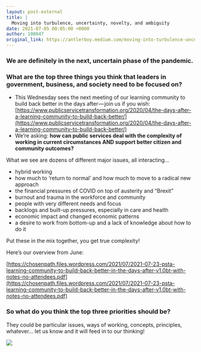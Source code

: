 ```yaml
---
layout: post-external
title: |
  Moving into turbulence, uncertainty, novelty, and ambiguity
date: 2021-07-05 00:05:00 +0000
author: 100047
original_link: https://antlerboy.medium.com/moving-into-turbulence-uncertainty-novelty-and-ambiguity-9ecb6dca8f3c?source=rss-97852f5a56ae------2
---
```


### We are definitely in the next, uncertain phase of the pandemic.

### What are the top three things you think that leaders in government, business, and society need to be focused on?

- This Wednesday sees the next meeting of our learning community to build back better in the days after — join us if you wish: [https://www.publicservicetransformation.org/2020/04/the-days-after-a-learning-community-to-build-back-better/](https://www.publicservicetransformation.org/2020/04/the-days-after-a-learning-community-to-build-back-better/)
- We’re asking: **how can public services deal with the complexity of working in current circumstances AND support better citizen and community outcomes?**

What we see are dozens of different major issues, all interacting…

- hybrid working
- how much to ‘return to normal’ and how much to move to a radical new approach
- the financial pressures of COVID on top of austerity and “Brexit”
- burnout and trauma in the workforce and community
- people with very different needs and focus
- backlogs and built-up pressures, especially in care and health
- economic impact and changed economic patterns
- a desire to work from bottom-up and a lack of knowledge about how to do it

Put these in the mix together, you get true complexity!

Here’s our overview from June:

[https://chosenpath.files.wordpress.com/2021/07/2021-07-23-psta-learning-community-to-build-back-better-in-the-days-after-v1.0bt-with-notes-no-attendees.pdf](https://chosenpath.files.wordpress.com/2021/07/2021-07-23-psta-learning-community-to-build-back-better-in-the-days-after-v1.0bt-with-notes-no-attendees.pdf)

### So what do you think the top three priorities should be?

They could be particular issues, ways of working, concepts, principles, whatever… let us know and it will feed in to our thinking!

 ![](https://medium.com/_/stat?event=post.clientViewed&referrerSource=full_rss&postId=9ecb6dca8f3c)
